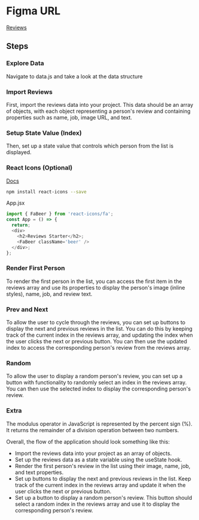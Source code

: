 # Figma URL

[Reviews](https://www.figma.com/file/e8L2QiR4GVTa5cGuRpXtk3/Reviews?node-id=0%3A1&t=gcCYcePiKxnkJ9kH-1)

## Steps

### Explore Data

Navigate to data.js and take a look at the data structure

### Import Reviews

First, import the reviews data into your project. This data should be an array of objects, with each object representing a person's review and containing properties such as name, job, image URL, and text.

### Setup State Value (Index)

Then, set up a state value that controls which person from the list is displayed.

### React Icons (Optional)

[Docs](https://react-icons.github.io/react-icons/)

```sh
npm install react-icons --save
```

App.jsx

```js
import { FaBeer } from 'react-icons/fa';
const App = () => {
  return;
  <div>
    <h2>Reviews Starter</h2>;
    <FaBeer className='beer' />
  </div>;
};
```

### Render First Person

To render the first person in the list, you can access the first item in the reviews array and use its properties to display the person's image (inline styles), name, job, and review text.

### Prev and Next

To allow the user to cycle through the reviews, you can set up buttons to display the next and previous reviews in the list. You can do this by keeping track of the current index in the reviews array, and updating the index when the user clicks the next or previous button. You can then use the updated index to access the corresponding person's review from the reviews array.

### Random

To allow the user to display a random person's review, you can set up a button with functionality to randomly select an index in the reviews array. You can then use the selected index to display the corresponding person's review.

### Extra

The modulus operator in JavaScript is represented by the percent sign (%). It returns the remainder of a division operation between two numbers.

Overall, the flow of the application should look something like this:

- Import the reviews data into your project as an array of objects.
- Set up the reviews data as a state variable using the useState hook.
- Render the first person's review in the list using their image, name, job, and text properties.
- Set up buttons to display the next and previous reviews in the list. Keep track of the current index in the reviews array and update it when the user clicks the next or previous button.
- Set up a button to display a random person's review. This button should select a random index in the reviews array and use it to display the corresponding person's review.
